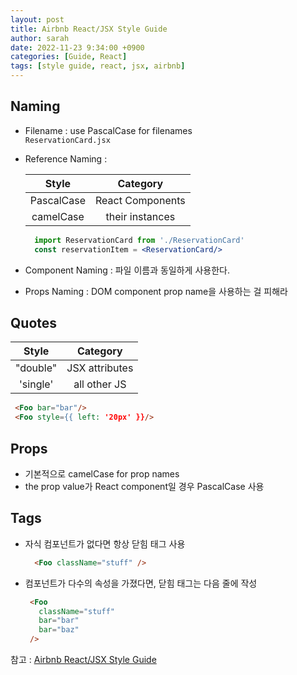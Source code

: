 ```yaml
---
layout: post
title: Airbnb React/JSX Style Guide
author: sarah
date: 2022-11-23 9:34:00 +0900
categories: [Guide, React]
tags: [style guide, react, jsx, airbnb]
---
```


## Naming
- Filename : use PascalCase for filenames  
  `ReservationCard.jsx`
- Reference Naming : 

  |Style|Category|
  |:------:|:---:|
  | PascalCase | React Components |
  | camelCase | their instances |

  ``` jsx 
    import ReservationCard from './ReservationCard'
    const reservationItem = <ReservationCard/> 
  ```
  
- Component Naming : 파일 이름과 동일하게 사용한다.
- Props Naming : DOM component prop name을 사용하는 걸 피해라

## Quotes
     
  |Style|Category|
  |:------:|:---:|
  |"double"| JSX attributes|
  |'single'| all other JS|
      
  ``` html 
   <Foo bar="bar"/>
   <Foo style={{ left: '20px' }}/>
  ```


## Props 
-  기본적으로 camelCase for prop names
-  the prop value가 React component일 경우 PascalCase 사용

## Tags
- 자식 컴포넌트가 없다면 항상 닫힘 태그 사용  
  
  ``` html
    <Foo className="stuff" />
  ```
- 컴포넌트가 다수의 속성을 가졌다면, 닫힘 태그는 다음 줄에 작성  
  
  ``` html
   <Foo 
     className="stuff"
     bar="bar"
     bar="baz"
   />
  ```


참고 : [Airbnb React/JSX Style Guide](https://github.com/apple77y/javascript/tree/master/react)